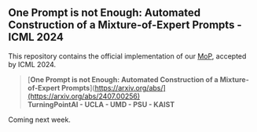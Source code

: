 ## One Prompt is not Enough: Automated Construction of a Mixture-of-Expert Prompts - ICML 2024

This repository contains the official implementation of our [MoP](https://arxiv.org/abs/2407.00256), accepted by ICML 2024.

> [**One Prompt is not Enough: Automated Construction of a Mixture-of-Expert Prompts**](https://arxiv.org/abs/](https://arxiv.org/abs/2407.00256)
> <br>**TurningPointAI - UCLA - UMD - PSU - KAIST**<br>

Coming next week.
